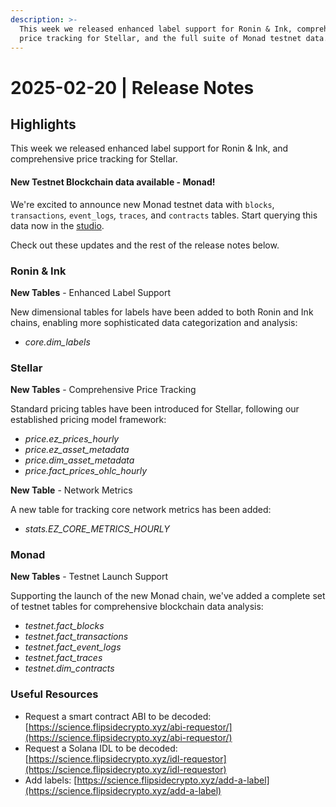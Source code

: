 ```yaml
---
description: >-
  This week we released enhanced label support for Ronin & Ink, comprehensive
  price tracking for Stellar, and the full suite of Monad testnet data.
---
```


# 2025-02-20 | Release Notes

## Highlights

This week we released enhanced label support for Ronin & Ink, and comprehensive price tracking for Stellar.

#### New Testnet Blockchain data available - Monad!

We're excited to announce new Monad testnet data with `blocks`, `transactions`_,_ `event_logs`_,_ `traces`_,_ and `contracts` tables. Start querying this data now in the [studio](https://flipsidecrypto.xyz/studio).

Check out these updates and the rest of the release notes below.

### Ronin & Ink

**New Tables** - Enhanced Label Support

New dimensional tables for labels have been added to both Ronin and Ink chains, enabling more sophisticated data categorization and analysis:

* _core.dim\_labels_

### Stellar

**New Tables** - Comprehensive Price Tracking

Standard pricing tables have been introduced for Stellar, following our established pricing model framework:

* _price.ez\_prices\_hourly_
* _price.ez\_asset\_metadata_
* _price.dim\_asset\_metadata_
* _price.fact\_prices\_ohlc\_hourly_

**New Table** - Network Metrics

A new table for tracking core network metrics has been added:

* _stats.EZ\_CORE\_METRICS\_HOURLY_

### Monad

**New Tables** - Testnet Launch Support

Supporting the launch of the new Monad chain, we've added a complete set of testnet tables for comprehensive blockchain data analysis:

* _testnet.fact\_blocks_
* _testnet.fact\_transactions_
* _testnet.fact\_event\_logs_
* _testnet.fact\_traces_
* _testnet.dim\_contracts_

### Useful Resources

* Request a smart contract ABI to be decoded: [https://science.flipsidecrypto.xyz/abi-requestor/](https://science.flipsidecrypto.xyz/abi-requestor/)
* Request a Solana IDL to be decoded: [https://science.flipsidecrypto.xyz/idl-requestor](https://science.flipsidecrypto.xyz/idl-requestor)
* Add labels: [https://science.flipsidecrypto.xyz/add-a-label](https://science.flipsidecrypto.xyz/add-a-label)
